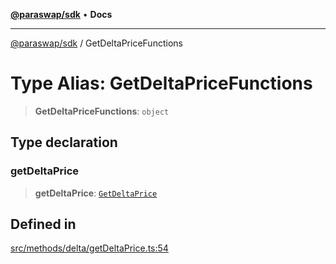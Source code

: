 [**@paraswap/sdk**](../README.md) • **Docs**

***

[@paraswap/sdk](../globals.md) / GetDeltaPriceFunctions

# Type Alias: GetDeltaPriceFunctions

> **GetDeltaPriceFunctions**: `object`

## Type declaration

### getDeltaPrice

> **getDeltaPrice**: [`GetDeltaPrice`](../-internal-/type-aliases/GetDeltaPrice.md)

## Defined in

[src/methods/delta/getDeltaPrice.ts:54](https://github.com/paraswap/paraswap-sdk/blob/master/src/methods/delta/getDeltaPrice.ts#L54)
